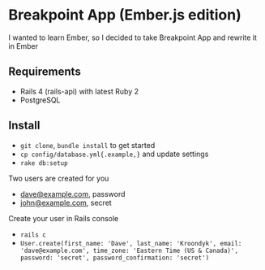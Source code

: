 # Breakpoint App (Ember.js edition)

I wanted to learn Ember, so I decided to take Breakpoint App and rewrite it in Ember

## Requirements

* Rails 4 (rails-api) with latest Ruby 2
* PostgreSQL

## Install

* `git clone`, `bundle install` to get started
* `cp config/database.yml{.example,}` and update settings
* `rake db:setup`

Two users are created for you
* dave@example.com, password
* john@example.com, secret

Create your user in Rails console
* `rails c`
* `User.create(first_name: 'Dave', last_name: 'Kroondyk', email: 'dave@example.com', time_zone: 'Eastern Time (US & Canada)', password: 'secret', password_confirmation: 'secret')`

